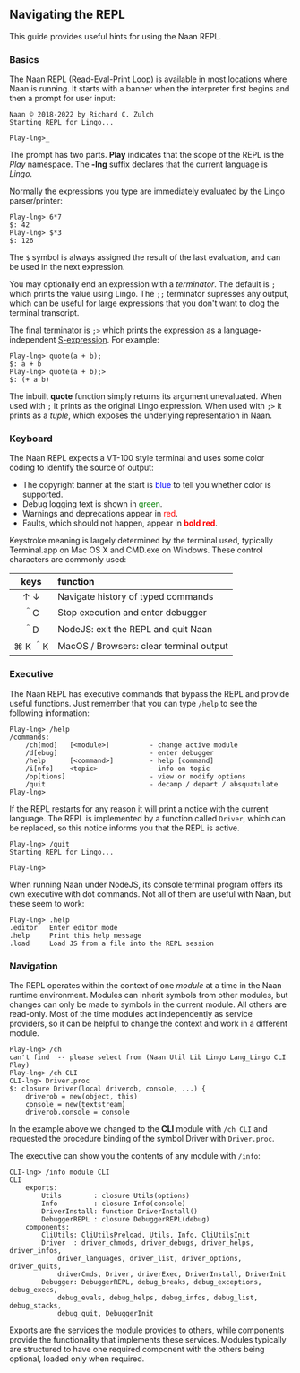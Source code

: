 Navigating the REPL
-----
This guide provides useful hints for using the Naan REPL.

### Basics

The Naan REPL (Read-Eval-Print Loop) is available in most locations where Naan is running. It starts with a banner when the interpreter first begins and then a prompt for user input:

```
Naan © 2018-2022 by Richard C. Zulch
Starting REPL for Lingo...

Play-lng>_
```

The prompt has two parts. **Play** indicates that the scope of the REPL is the _Play_ namespace. The **-lng** suffix declares that the current language is _Lingo_.

Normally the expressions you type are immediately evaluated by the Lingo parser/printer:

```
Play-lng> 6*7
$: 42
Play-lng> $*3
$: 126
```

The `$` symbol is always assigned the result of the last evaluation, and can be used in the next expression.

You may optionally end an expression with a _terminator_. The default is `;` which prints the value using Lingo. The `;;` terminator supresses any output, which can be useful for large expressions that you don't want to clog the terminal transcript.

The final terminator is `;>` which prints the expression as a language-independent [S-expression](https://en.wikipedia.org/wiki/S-expression). For example:

```
Play-lng> quote(a + b);
$: a + b
Play-lng> quote(a + b);>
$: (+ a b)
```
The inbuilt **quote** function simply returns its argument unevaluated. When used with `;` it prints as the original Lingo expression. When used with `;>` it prints as a _tuple_, which exposes the underlying representation in Naan.

### Keyboard

The Naan REPL expects a VT-100 style terminal and uses some color coding to identify the source of output:

- The copyright banner at the start is <span style="color:blue">blue</span> to tell you whether color is supported.
- Debug logging text is shown in <span style="color:green">green</span>.
- Warnings and deprecations appear in <span style="color:red">red</span>.
- Faults, which should not happen, appear in <span style="color:red">**bold red**</span>.

Keystroke meaning is largely determined by the terminal used, typically Terminal.app on Mac OS X and CMD.exe on Windows. These control characters are commonly used:

| keys       | function                                      |
| :--------: | :-------------------------------------------- |
| ↑ ↓        | Navigate history of typed commands            |
| ＾C        | Stop execution and enter debugger             |
| ＾D        | NodeJS: exit the REPL and quit Naan           |
| ⌘ K ＾K    | MacOS / Browsers: clear terminal output       |

### Executive

The Naan REPL has executive commands that bypass the REPL and provide useful functions. Just remember that you can type `/help` to see the following information:

```
Play-lng> /help
/commands:
    /ch[mod]   [<module>]          - change active module
    /d[ebug]                       - enter debugger
    /help      [<command>]         - help [command]
    /i[nfo]    <topic>             - info on topic
    /op[tions]                     - view or modify options
    /quit                          - decamp / depart / absquatulate
Play-lng> 
```

If the REPL restarts for any reason it will print a notice with the current language. The REPL is implemented by a function called `Driver`, which can be replaced, so this notice informs you that the REPL is active.

```
Play-lng> /quit
Starting REPL for Lingo...

Play-lng> 
```

When running Naan under NodeJS, its console terminal program offers its own executive with dot commands. Not all of them are useful with Naan, but these seem to work:

```
Play-lng> .help
.editor   Enter editor mode
.help     Print this help message
.load     Load JS from a file into the REPL session
```

### Navigation

The REPL operates within the context of one _module_ at a time in the Naan runtime environment. Modules can inherit symbols from other modules, but changes can only be made to symbols in the current module. All others are read-only. Most of the time modules act independently as service providers, so it can be helpful to change the context and work in a different module.

```
Play-lng> /ch
can't find  -- please select from (Naan Util Lib Lingo Lang_Lingo CLI Play)
Play-lng> /ch CLI
CLI-lng> Driver.proc
$: closure Driver(local driverob, console, ...) {
    driverob = new(object, this)
    console = new(textstream)
    driverob.console = console
```
In the example above we changed to the **CLI** module with `/ch CLI` and requested the procedure binding of the symbol Driver with `Driver.proc`.

The executive can show you the contents of any module with `/info`:

```
CLI-lng> /info module CLI
CLI
    exports:
        Utils        : closure Utils(options)
        Info         : closure Info(console)
        DriverInstall: function DriverInstall()
        DebuggerREPL : closure DebuggerREPL(debug)
    components:
        CliUtils: CliUtilsPreload, Utils, Info, CliUtilsInit
        Driver  : driver_chmods, driver_debugs, driver_helps, driver_infos,
            driver_languages, driver_list, driver_options, driver_quits,
            driverCmds, Driver, driverExec, DriverInstall, DriverInit
        Debugger: DebuggerREPL, debug_breaks, debug_exceptions, debug_execs,
            debug_evals, debug_helps, debug_infos, debug_list, debug_stacks,
            debug_quit, DebuggerInit
```
Exports are the services the module provides to others, while components provide the functionality that implements these services. Modules typically are structured to have one required component with the others being optional, loaded only when required.


